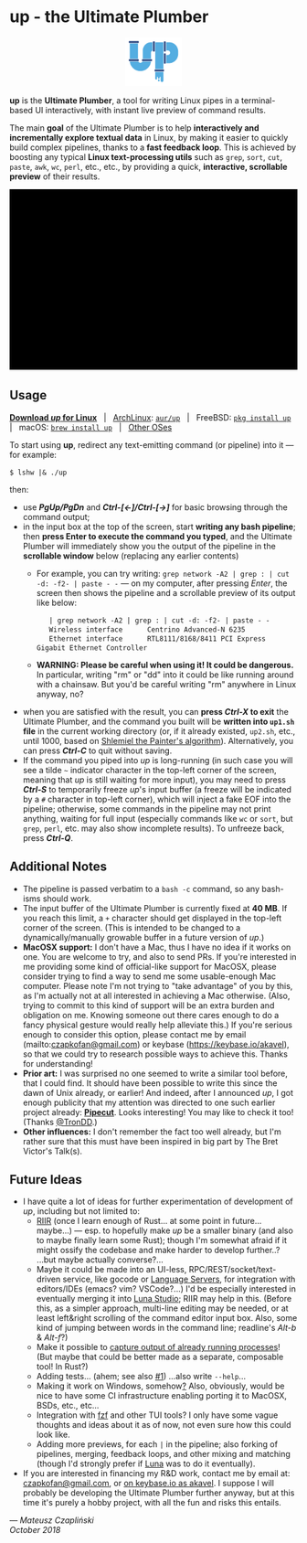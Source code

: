 # up - the Ultimate Plumber

<p align="center">
<img width="20%" height="20%" src="logo.svg" />
</p>

**up** is the **Ultimate Plumber**, a tool for writing Linux pipes in a
terminal-based UI interactively, with instant live preview of command results.

The main **goal** of the Ultimate Plumber is to help **interactively and
incrementally explore textual data** in Linux, by making it easier to quickly
build complex pipelines, thanks to a **fast feedback loop**. This is achieved
by boosting any typical **Linux text-processing utils** such as `grep`, `sort`,
`cut`, `paste`, `awk`, `wc`, `perl`, etc., etc., by providing a quick,
**interactive, scrollable preview** of their results.

[![](up.gif)](https://asciinema.org/a/208538)

## Usage

**[Download *up* for Linux](https://github.com/akavel/up/releases/download/v0.3.2/up)**
&nbsp; | &nbsp; [ArchLinux](https://wiki.archlinux.org/index.php/Arch_User_Repository): [`aur/up`](https://aur.archlinux.org/packages/up/)
&nbsp; | &nbsp; FreeBSD: [`pkg install up`](https://www.freshports.org/textproc/up)
&nbsp; | &nbsp; macOS: [`brew install up`](https://formulae.brew.sh/formula/up)
&nbsp; | &nbsp; [Other OSes](https://github.com/akavel/up/releases)

To start using **up**, redirect any text-emitting command (or pipeline) into it
— for example:

    $ lshw |& ./up

then:

- use ***PgUp/PgDn*** and ***Ctrl-[←]/Ctrl-[→]*** for basic browsing through
  the command output;
- in the input box at the top of the screen, start **writing any bash
  pipeline**; then **press Enter to execute the command you typed**,
  and the Ultimate Plumber will immediately show you the output of
  the pipeline in the **scrollable window** below (replacing any
  earlier contents)
    - For example, you can try writing:
      `grep network -A2 | grep : | cut -d: -f2- | paste - -`
      — on my computer, after pressing *Enter*, the screen then shows
      the pipeline and a scrollable preview of its output like below:

             | grep network -A2 | grep : | cut -d: -f2- | paste - -
             Wireless interface      Centrino Advanced-N 6235
             Ethernet interface      RTL8111/8168/8411 PCI Express Gigabit Ethernet Controller

    - **WARNING: Please be careful when using it! It could be dangerous.**
      In particular, writing "rm" or "dd" into it could be like running around
      with a chainsaw. But you'd be careful writing "rm" anywhere in Linux
      anyway, no?
- when you are satisfied with the result, you can **press *Ctrl-X* to exit**
  the Ultimate Plumber, and the command you built will be **written into
  `up1.sh` file** in the current working directory (or, if it already existed,
  `up2.sh`, etc., until 1000, based on [Shlemiel the Painter's
  algorithm](https://www.joelonsoftware.com/2001/12/11/back-to-basics/)).
  Alternatively, you can press ***Ctrl-C*** to quit without saving.
- If the command you piped into *up* is long-running (in such case you will see
  a tilde `~` indicator character in the top-left corner of the screen, meaning
  that *up* is still waiting for more input), you may need to press
  ***Ctrl-S*** to temporarily freeze *up*'s input buffer (a freeze will be
  indicated by a `#` character in top-left corner), which will inject a fake
  EOF into the pipeline; otherwise, some commands in the pipeline may not print
  anything, waiting for full input (especially commands like `wc` or `sort`,
  but `grep`, `perl`, etc. may also show incomplete results). To unfreeze back,
  press ***Ctrl-Q***.

## Additional Notes

- The pipeline is passed verbatim to a `bash -c` command, so any bash-isms should work.
- The input buffer of the Ultimate Plumber is currently fixed at **40 MB**. If
  you reach this limit, a `+` character should get displayed in the top-left
  corner of the screen. (This is intended to be changed to a
  dynamically/manually growable buffer in a future version of *up*.)
- **MacOSX support:** I don't have a Mac, thus I have no idea if it works on
  one. You are welcome to try, and also to send PRs. If you're interested in
  me providing some kind of official-like support for MacOSX, please consider
  trying to find a way to send me some usable-enough Mac computer. Please note
  I'm not trying to "take advantage" of you by this, as I'm actually not at all
  interested in achieving a Mac otherwise. (Also, trying to commit to this kind
  of support will be an extra burden and obligation on me. Knowing someone out
  there cares enough to do a fancy physical gesture would really help alleviate
  this.) If you're serious enough to consider this option, please contact me by
  email (mailto:czapkofan@gmail.com) or keybase (https://keybase.io/akavel), so
  that we could try to research possible ways to achieve this.
  Thanks for understanding!
- **Prior art:** I was surprised no one seemed to write a similar tool before,
  that I could find. It should have been possible to write this since the dawn
  of Unix already, or earlier! And indeed, after I announced *up*, I got enough
  publicity that my attention was directed to one such earlier project already:
  **[Pipecut](http://pipecut.org/index.html)**. Looks interesting! You may like
  to check it too! (Thanks [@TronDD](https://lobste.rs/s/acpz00/up_tool_for_writing_linux_pipes_with#c_qxrgoa).)
- **Other influences:** I don't remember the fact too well already, but I'm
  rather sure that this must have been inspired in big part by The Bret Victor's Talk(s).

## Future Ideas

- I have quite a lot of ideas for further experimentation of development of
  *up*, including but not limited to:
    - [RIIR](https://rust-lang.org) (once I learn enough of Rust... at some
      point in future... maybe...) — esp. to hopefully make *up* be a smaller
      binary (and also to maybe finally learn some Rust); though I'm somewhat
      afraid if it might ossify the codebase and make harder to develop
      further..? ...but maybe actually converse?...
    - Maybe it could be made into an UI-less, RPC/REST/socket/text-driven
      service, like gocode or [Language Servers](https://langserver.org/), for
      integration with editors/IDEs (emacs? vim? VSCode?...) I'd be especially
      interested in eventually merging it into [Luna
      Studio](https://luna-lang.org/); RIIR may help in this. (Before this, as
      a simpler approach, multi-line editing may be needed, or at least
      left&right scrolling of the command editor input box. Also, some kind of
      jumping between words in the command line; readline's *Alt-b* & *Alt-f*?)
    - Make it possible to [capture output of already running
      processes](https://stackoverflow.com/a/19584979/98528)! (But maybe that
      could be better made as a separate, composable tool! In Rust?)
    - Adding tests... (ahem; see also
      [#1](https://github.com/akavel/up/issues/1)) ...also write `--help`...
    - Making it work on Windows,
      somehow[?](https://github.com/mattn/go-shellwords) Also, obviously, would
      be nice to have some CI infrastructure enabling porting it to MacOSX,
      BSDs, etc., etc...
    - Integration with [fzf](https://github.com/junegunn/fzf) and other TUI
      tools? I only have some vague thoughts and ideas about it as of now, not
      even sure how this could look like.
    - Adding more previews, for each `|` in the pipeline; also forking of
      pipelines, merging, feedback loops, and other mixing and matching (though
      I'd strongly prefer if [Luna](https://luna-lang.org) was to do it
      eventually).
- If you are interested in financing my R&D work, contact me by email at:
  czapkofan@gmail.com, or [on keybase.io as akavel](https://keybase.io/akavel).
  I suppose I will probably be developing the Ultimate Plumber further anyway,
  but at this time it's purely a hobby project, with all the fun and risks this
  entails.

— *Mateusz Czapliński*  
*October 2018*

